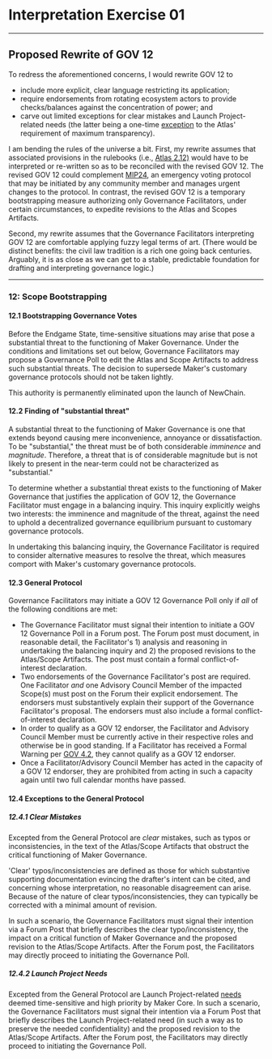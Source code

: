 # Interpretation Exercise 01

---

## Proposed Rewrite of GOV 12

To redress the aforementioned concerns, I would rewrite GOV 12 to 

- include more explicit, clear language restricting its application;
- require endorsements from rotating ecosystem actors to provide checks/balances against the concentration of power; and
- carve out limited exceptions for clear mistakes and Launch Project-related needs (the latter being a one-time [exception](https://mips.makerdao.com/mips/details/MIP108#9-launch-project) to the Atlas' requirement of maximum transparency). 

I am bending the rules of the universe a bit. First, my rewrite assumes that associated provisions in the rulebooks (i.e., [Atlas 2.12)](https://mips.makerdao.com/mips/details/MIP101#2-12-scope-bootstrapping-gov12) would have to be interpreted or re-written so as to be reconciled with the revised GOV 12. The revised GOV 12 could complement [MIP24](https://mips.makerdao.com/mips/details/MIP24#sentence-summary), an emergency voting protocol that may be initiated by any community member and manages urgent changes to the protocol. In contrast, the revised GOV 12 is a temporary bootstrapping measure authorizing only Governance Facilitators, under certain circumstances, to expedite revisions to the Atlas and Scopes Artifacts.  

Second, my rewrite assumes that the Governance Facilitators interpreting GOV 12 are comfortable applying fuzzy legal terms of art. (There would be distinct benefits: the civil law tradition is a rich one going back centuries. Arguably, it is as close as we can get to a stable, predictable foundation for drafting and interpreting governance logic.) 

---

### 12: Scope Bootstrapping

#### 12.1 Bootstrapping Governance Votes

Before the Endgame State, time-sensitive situations may arise that pose a substantial threat to the functioning of Maker Governance. Under the conditions and limitations set out below, Governance Facilitators may propose a Governance Poll to edit the Atlas and Scope Artifacts to address such substantial threats. The decision to supersede Maker's customary governance protocols should not be taken lightly.  

This authority is permanently eliminated upon the launch of NewChain.

#### 12.2 Finding of "substantial threat"

A substantial threat to the functioning of Maker Governance is one that extends beyond causing mere inconvenience, annoyance or dissatisfaction. To be "substantial," the threat must be of both considerable *imminence* and *magnitude*. Therefore, a threat that is of considerable magnitude but is not likely to present in the near-term could not be characterized as "substantial."

To determine whether a substantial threat exists to the functioning of Maker Governance that justifies the application of GOV 12, the Governance Facilitator must engage in a balancing inquiry. This inquiry explicitly weighs two interests: the imminence and magnitude of the threat, against the need to uphold a decentralized governance equilibrium pursuant to customary governance protocols. 

In undertaking this balancing inquiry, the Governance Facilitator is required to consider alternative measures to resolve the threat, which measures comport with Maker's customary governance protocols.

#### 12.3 General Protocol

Governance Facilitators may initiate a GOV 12 Governance Poll only if *all* of the following conditions are met:

- The Governance Facilitator must signal their intention to initiate a GOV 12 Governance Poll in a Forum post. The Forum post must document, in reasonable detail, the Facilitator's 1) analysis and reasoning in undertaking the balancing inquiry and 2) the proposed revisions to the Atlas/Scope Artifacts. The post must contain a formal conflict-of-interest declaration. 
- Two endorsements of the Governance Facilitator's post are required. One Facilitator *and* one Advisory Council Member of the impacted Scope(s) must post on the Forum their explicit endorsement. The endorsers must substantively explain their support of the Governance Facilitator's proposal. The endorsers must also include a formal conflict-of-interest declaration. 
- In order to qualify as a GOV 12 endorser, the Facilitator and Advisory Council Member must be currently active in their respective roles and otherwise be in good standing. If a Facilitator has received a Formal Warning per [GOV 4.2](https://mips.makerdao.com/mips/details/MIP113#4-2-alignment-conserver-formal-warnings), they cannot qualify as a GOV 12 endorser.
- Once a Facilitator/Advisory Council Member has acted in the capacity of a GOV 12 endorser, they are prohibited from acting in such a capacity again until two full calendar months have passed. 

#### 12.4 Exceptions to the General Protocol

##### 12.4.1 Clear Mistakes

Excepted from the General Protocol are *clear* mistakes, such as typos or inconsistencies, in the text of the Atlas/Scope Artifacts that obstruct the critical functioning of Maker Governance. 

'Clear' typos/inconsistencies are defined as those for which substantive supporting documentation evincing the drafter's intent can be cited, and concerning whose interpretation, no reasonable disagreement can arise. Because of the nature of clear typos/inconsistencies, they can typically be corrected with a minimal amount of revision. 

In such a scenario, the Governance Facilitators must signal their intention via a Forum Post that briefly describes the clear typo/inconsistency, the impact on a critical function of Maker Governance and the proposed revision to the Atlas/Scope Artifacts. After the Forum post, the Facilitators may directly proceed to initiating the Governance Poll.   

##### 12.4.2 Launch Project Needs

Excepted from the General Protocol are Launch Project-related [needs](https://mips.makerdao.com/mips/details/MIP108#9-launch-project) deemed time-sensitive and high priority by Maker Core. In such a scenario, the Governance Facilitators must signal their intention via a Forum Post that briefly describes the Launch Project-related need (in such a way as to preserve the needed confidentiality) and the proposed revision to the Atlas/Scope Artifacts. After the Forum post, the Facilitators may directly proceed to initiating the Governance Poll. 